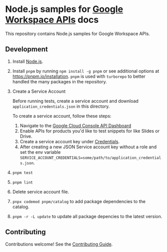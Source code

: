# Node.js samples for [Google Workspace APIs](https://developers.google.com/workspace/) docs

This repository contains Node.js samples for Google Workspace APIs.

## Development

1. Install [Node.js](https://nodejs.org).
1. Install `pnpm` by running `npm install -g pnpm` or see additional options at https://pnpm.io/installation.
   `pnpm` is used with `turborepo` to better handled the many packages in the repository.
1. Create a Service Account

   Before running tests, create a service account and download `application_credentials.json` in this directory.

   To create a service account, follow these steps:

   1. Navigate to the [Google Cloud Console API Dashboard](https://console.cloud.google.com/apis/dashboard)
   1. Enable APIs for products you'd like to test snippets for like Slides or Drive.
   1. Create a service account key under [Credentials](https://console.cloud.google.com/apis/credentials).
   1. After creating a new JSON Service account key without a role and set the env variable `SERVICE_ACCOUNT_CREDENTIALS=some/path/to/application_credentials.json`.

1. `pnpm test`
1. `pnpm lint`
1. Delete service account file.
1. `pnpx codemod pnpm/catalog` to add package dependencies to the catalog.
1. `pnpm -r -L update` to update all package depencies to the latest version.

## Contributing

Contributions welcome! See the [Contributing Guide](CONTRIBUTING.md).
